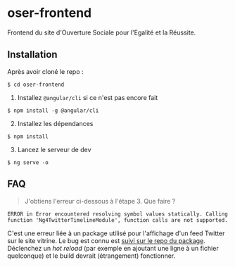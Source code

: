 # oser-frontend
Frontend du site d'Ouverture Sociale pour l'Egalité et la Réussite.

## Installation

Après avoir cloné le repo :

```
$ cd oser-frontend
```

1. Installez `@angular/cli` si ce n'est pas encore fait

```
$ npm install -g @angular/cli
```

2. Installez les dépendances

```
$ npm install
```

3. Lancez le serveur de dev

```
$ ng serve -o
```

## FAQ

> J'obtiens l'erreur ci-dessous à l'étape 3. Que faire ?

```
ERROR in Error encountered resolving symbol values statically. Calling function 'Ng4TwitterTimelineModule', function calls are not supported.
```

C'est une erreur liée à un package utilisé pour l'affichage d'un feed Twitter sur le site vitrine. Le bug est connu est [suivi sur le repo du package](https://github.com/lokers/ng4-twitter-timeline/issues/1). Déclenchez un *hot reload* (par exemple en ajoutant une ligne à un fichier quelconque) et le build devrait (étrangement) fonctionner.
